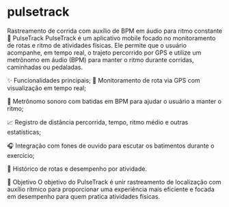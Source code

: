 # pulsetrack
Rastreamento de corrida com auxílio de BPM em áudio para ritmo constante
🏃 PulseTrack
PulseTrack é um aplicativo mobile focado no monitoramento de rotas e ritmo de atividades físicas. Ele permite que o usuário acompanhe, em tempo real, o trajeto percorrido por GPS e utilize um metrônomo em áudio (BPM) para manter o ritmo durante corridas, caminhadas ou pedaladas.

✨ Funcionalidades principais;
📍 Monitoramento de rota via GPS com visualização em tempo real;

🎵 Metrônomo sonoro com batidas em BPM para ajudar o usuário a manter o ritmo;

📈 Registro de distância percorrida, tempo, ritmo médio e outras estatísticas;

🎧 Integração com fones de ouvido para escutar os batimentos durante o exercício;

💾 Histórico de rotas e desempenho por atividade.

🚀 Objetivo
O objetivo do PulseTrack é unir rastreamento de localização com auxílio rítmico para proporcionar uma experiência mais eficiente e focada em desempenho para quem pratica atividades físicas.
